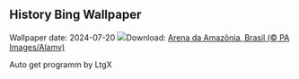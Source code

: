 ## History Bing Wallpaper
Wallpaper date: 2024-07-20
![](https://www.bing.com/th?id=OHR.DiaNacionaldoFutebol_PT-BR4614165115_UHD.jpg&w=1000)Download: [Arena da Amazônia, Brasil (© PA Images/Alamy)](https://www.bing.com/th?id=OHR.DiaNacionaldoFutebol_PT-BR4614165115_UHD.jpg)

Auto get programm by LtgX
